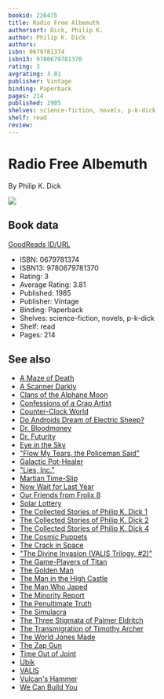 ```yaml
---
bookid: 226475
title: Radio Free Albemuth
authorsort: Dick, Philip K.
author: Philip K. Dick
authors: 
isbn: 0679781374
isbn13: 9780679781370
rating: 3
avgrating: 3.81
publisher: Vintage
binding: Paperback
pages: 214
published: 1985
shelves: science-fiction, novels, p-k-dick
shelf: read
review: 
---
```


# Radio Free Albemuth

By Philip K. Dick

![](https://i.gr-assets.com/images/S/compressed.photo.goodreads.com/books/1355312826l/226475.jpg)

## Book data

[GoodReads ID/URL](https://www.goodreads.com/book/show/226475)

- ISBN: 0679781374
- ISBN13: 9780679781370
- Rating: 3
- Average Rating: 3.81
- Published: 1985
- Publisher: Vintage
- Binding: Paperback
- Shelves: science-fiction, novels, p-k-dick
- Shelf: read
- Pages: 214


## See also

- [A Maze of Death](A_Maze_of_Death.md)
- [A Scanner Darkly](A_Scanner_Darkly.md)
- [Clans of the Alphane Moon](Clans_of_the_Alphane_Moon.md)
- [Confessions of a Crap Artist](Confessions_of_a_Crap_Artist.md)
- [Counter-Clock World](Counter-Clock_World.md)
- [Do Androids Dream of Electric Sheep?](Do_Androids_Dream_of_Electric_Sheep.md)
- [Dr. Bloodmoney](Dr_Bloodmoney.md)
- [Dr. Futurity](Dr_Futurity.md)
- [Eye in the Sky](Eye_in_the_Sky.md)
- ["Flow My Tears, the Policeman Said"](Flow_My_Tears__the_Policeman_Said.md)
- [Galactic Pot-Healer](Galactic_Pot-Healer.md)
- ["Lies, Inc."](Lies__Inc.md)
- [Martian Time-Slip](Martian_Time-Slip.md)
- [Now Wait for Last Year](Now_Wait_for_Last_Year.md)
- [Our Friends from Frolix 8](Our_Friends_from_Frolix_8.md)
- [Solar Lottery](Solar_Lottery.md)
- [The Collected Stories of Philip K. Dick 1](The_Collected_Stories_of_Philip_K_Dick_1-_The_Short_Happy_Life_of_the_Brown_Oxford.md)
- [The Collected Stories of Philip K. Dick 2](The_Collected_Stories_of_Philip_K_Dick_2-_We_Can_Remember_it_for_You_Wholesale.md)
- [The Collected Stories of Philip K. Dick 4](The_Collected_Stories_of_Philip_K_Dick_4-_The_Minority_Report.md)
- [The Cosmic Puppets](The_Cosmic_Puppets.md)
- [The Crack in Space](The_Crack_in_Space.md)
- ["The Divine Invasion (VALIS Trilogy, #2)"](The_Divine_Invasion_VALIS_Trilogy__2.md)
- [The Game-Players of Titan](The_Game-Players_of_Titan.md)
- [The Golden Man](The_Golden_Man.md)
- [The Man in the High Castle](The_Man_in_the_High_Castle.md)
- [The Man Who Japed](The_Man_Who_Japed.md)
- [The Minority Report](The_Minority_Report.md)
- [The Penultimate Truth](The_Penultimate_Truth.md)
- [The Simulacra](The_Simulacra.md)
- [The Three Stigmata of Palmer Eldritch](The_Three_Stigmata_of_Palmer_Eldritch.md)
- [The Transmigration of Timothy Archer](The_Transmigration_of_Timothy_Archer.md)
- [The World Jones Made](The_World_Jones_Made.md)
- [The Zap Gun](The_Zap_Gun.md)
- [Time Out of Joint](Time_Out_of_Joint.md)
- [Ubik](Ubik.md)
- [VALIS](VALIS.md)
- [Vulcan's Hammer](Vulcans_Hammer.md)
- [We Can Build You](We_Can_Build_You.md)
